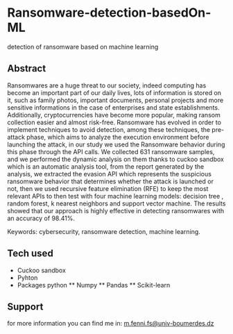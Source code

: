 # Ransomware-detection-basedOn-ML

 detection of ransomware based on machine learning

## Abstract 

Ransomwares are a huge threat to our society, indeed computing has become an important part of our daily lives, lots of information is stored on it, such as family photos, important documents, personal projects and more sensitive informations in the case of enterprises and state establishments. Additionally, cryptocurrencies have become more popular, making ransom collection easier and almost risk-free. Ransomware has evolved in order to implement techniques to avoid detection, among these techniques, the pre-attack phase, which aims to analyze the execution environment before launching the attack, in our study we used the Ransomware behavior during this phase through the API calls. We collected 631 ransomware samples, and we performed the dynamic analysis on them thanks to cuckoo sandbox which is an automatic analysis tool, from the report generated by the analysis, we extracted the evasion API which represents the suspicious ransomware behavior that determines whether the attack is launched or not, then we used recursive feature elimination (RFE) to keep the most relevant APIs to then test with four machine learning models: decision tree , random forest, k nearest neighbors and support vector machine. The results showed that our approach is highly effective in detecting ransomwares with an accuracy of 98.41%.

Keywords: cybersecurity, ransomware detection, machine learning.

## Tech used
* Cuckoo sandbox
* Pyhton
* Packages python
** Numpy
** Pandas
** Scikit-learn

## Support

for more information you can find me in: [m.fenni.fs@univ-boumerdes.dz](m.fenni.fs@univ-boumerdes.dz)
